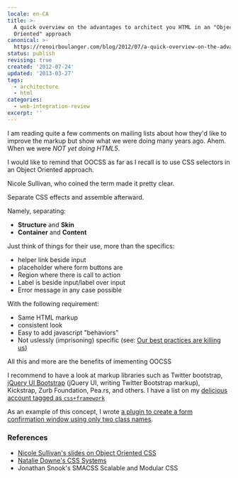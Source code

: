 ```yaml
---
locale: en-CA
title: >-
  A quick overview on the advantages to architect you HTML in an "Object
  Oriented" approach
canonical: >-
  https://renoirboulanger.com/blog/2012/07/a-quick-overview-on-the-advantages-to-architect-you-html-in-an-object-oriented-approach/
status: publish
revising: true
created: '2012-07-24'
updated: '2013-03-27'
tags:
  - architecture
  - html
categories:
  - web-integration-review
excerpt: ''
---
```


I am reading quite a few comments on mailing lists about how they'd like to improve the markup but show what we were doing many years ago. Ahem. When we were <em>NOT yet doing HTML5</em>.

I would like to remind that OOCSS as far as I recall is to use CSS selectors in an Object Oriented approach.

Nicole Sullivan, who coined the term made it pretty clear.

Separate CSS effects and assemble afterward. 

Namely, separating:
<ul>
	<li><strong>Structure</strong> and <strong>Skin</strong></li>
	<li><strong>Container</strong> and <strong>Content</strong></li>
</ul>


Just think of things for their use, more than the specifics:
<ul>
	<li>helper link beside input</li>
	<li>placeholder where form buttons are</li>
	<li>Region where there is call to action</li>
	<li>Label is beside input/label over input</li>
	<li>Error message in any case possible</li>
</ul>


With the following requirement:
<ul>
	<li>Same HTML markup</li>
	<li>consistent look</li>
	<li>Easy to add javascript "behaviors"</li>
	<li>Not uslessly (imprisoning) specific (see: <a href="http://www.slideshare.net/stubbornella/our-best-practices-are-killing-us">Our best practices are killing us</a>)</li>
</ul>

All this and more are the benefits of imementing OOCSS

I recommend to have a look at markup libraries such as Twitter bootstrap, <a href="http://addyosmani.github.com/jquery-ui-bootstrap/">jQuery UI Bootstrap</a> (jQuery UI, writing Twitter Bootstrap markup), Kickstrap, Zurb Foundation, Pea.rs, and others. I have a list on my <a href="http://delicious.com/inexisdotnet/css+framework">delicious account tagged as <code>css+framework</code></a>

As an example of this concept, I wrote <a href="http://beta.renoirboulanger.com/blog/2012/05/snippet-confirm-form-before-submitting-using-twitter-bootstrap-in-a-modal-window">a plugin to create a form confirmation window using only two class names</a>.


<h3>References</h3>
<ul>
	<li><a href="http://www.slideshare.net/stubbornella/object-oriented-css">Nicole Sullivan's slides on Object Oriented CSS</a></li>
	<li><a href="http://www.slideshare.net/nataliedowne/css-systems-presentation">Natalie Downe's CSS Systems</a></li>
	<li>Jonathan Snook's SMACSS Scalable and Modular CSS</li>
</ul>